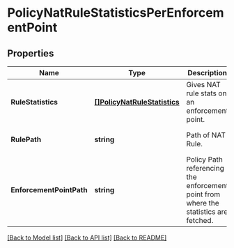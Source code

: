 # PolicyNatRuleStatisticsPerEnforcementPoint

## Properties
Name | Type | Description | Notes
------------ | ------------- | ------------- | -------------
**RuleStatistics** | [**[]PolicyNatRuleStatistics**](PolicyNatRuleStatistics.md) | Gives NAT rule stats on an enforcement point.  | [optional] [default to null]
**RulePath** | **string** | Path of NAT Rule.  | [optional] [default to null]
**EnforcementPointPath** | **string** | Policy Path referencing the enforcement point from where the statistics are fetched.  | [optional] [default to null]

[[Back to Model list]](../README.md#documentation-for-models) [[Back to API list]](../README.md#documentation-for-api-endpoints) [[Back to README]](../README.md)

